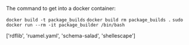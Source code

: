 The command to get into a docker container:

`docker build -t package_builds`
`docker build rm package_builds .`
`sudo docker run --rm -it package_builder /bin/bash`

 ['rdflib', 'ruamel.yaml', 'schema-salad', 'shellescape']
